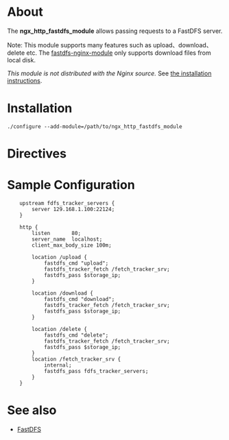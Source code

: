 About
====
The **ngx_http_fastdfs_module** allows passing requests to a FastDFS server.

Note: This module supports many features such as upload、download、delete etc. The [fastdfs-nginx-module][] only supports download files from local disk.

*This module is not distributed with the Nginx source.*  See [the installation instructions](#installation).

Installation
====
`./configure --add-module=/path/to/ngx_http_fastdfs_module`   


Directives
====


Sample Configuration
====
```nginx
	upstream fdfs_tracker_servers {
        server 129.168.1.100:22124;
    }
	
	http {
	    listen       80;
        server_name  localhost;
        client_max_body_size 100m;

        location /upload {
            fastdfs_cmd "upload";
            fastdfs_tracker_fetch /fetch_tracker_srv;
            fastdfs_pass $storage_ip;
        }

        location /download {
            fastdfs_cmd "download";
            fastdfs_tracker_fetch /fetch_tracker_srv;
            fastdfs_pass $storage_ip;
        }

        location /delete {
            fastdfs_cmd "delete";
            fastdfs_tracker_fetch /fetch_tracker_srv;
            fastdfs_pass $storage_ip;
        }
        location /fetch_tracker_srv {
            internal;
            fastdfs_pass fdfs_tracker_servers;
        }
	}

```


See also
========
* [FastDFS][]

[FastDFS]: https://github.com/happyfish100/fastdfs
[fastdfs-nginx-module]: https://github.com/happyfish100/fastdfs-nginx-module

